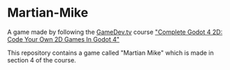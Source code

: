 # Martian-Mike
 
A game made by following the [GameDev.tv](https://gamedev.tv) course ["Complete Godot 4 2D: Code Your Own 2D Games In Godot 4"](https://www.gamedev.tv/dashboard/courses/13)

This repository contains a game called "Martian Mike" which is made in section 4 of the course.
